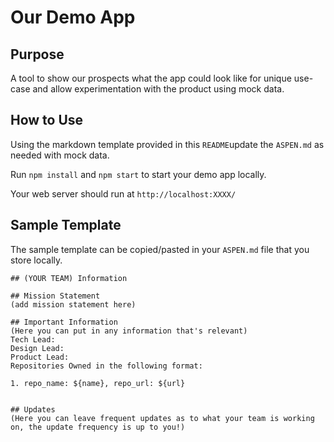 # Our Demo App

## Purpose

A tool to show our prospects what the app could look like for unique use-case and allow experimentation with the product using mock data.

## How to Use

Using the markdown template provided in this `README`update the `ASPEN.md` as needed with mock data.

Run `npm install` and `npm start` to start your demo app locally.

Your web server should run at `http://localhost:XXXX/`

## Sample Template

The sample template can be copied/pasted in your `ASPEN.md` file that you store locally.

```
## (YOUR TEAM) Information

## Mission Statement
(add mission statement here)

## Important Information
(Here you can put in any information that's relevant)
Tech Lead:
Design Lead:
Product Lead:
Repositories Owned in the following format:

1. repo_name: ${name}, repo_url: ${url}


## Updates
(Here you can leave frequent updates as to what your team is working on, the update frequency is up to you!)
```
